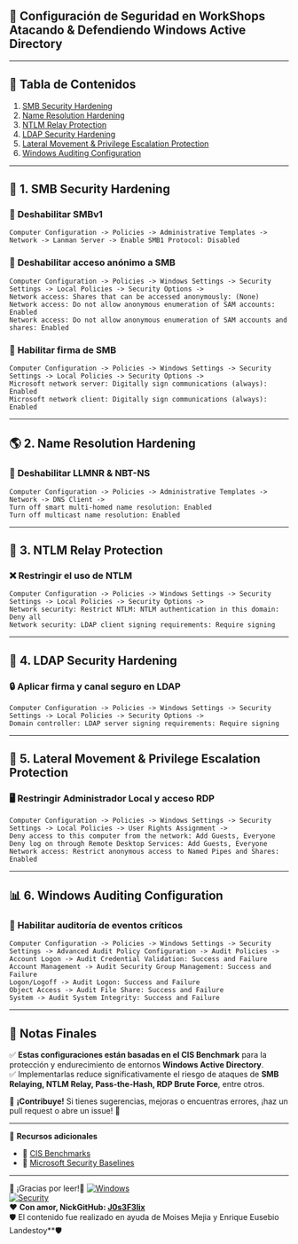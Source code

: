 ## 🔐 Configuración de Seguridad en WorkShops Atacando & Defendiendo Windows Active Directory

---

## 📖 Tabla de Contenidos  
1. [SMB Security Hardening](#-1-smb-security-hardening)  
2. [Name Resolution Hardening](#-2-name-resolution-hardening)  
3. [NTLM Relay Protection](#-3-ntlm-relay-protection)  
4. [LDAP Security Hardening](#-4-ldap-security-hardening)  
5. [Lateral Movement & Privilege Escalation Protection](#-5-lateral-movement--privilege-escalation-protection)  
6. [Windows Auditing Configuration](#-6-windows-auditing-configuration)  

---

## 🔹 **1. SMB Security Hardening**  

### 🔽 **Deshabilitar SMBv1**  
```plaintext
Computer Configuration -> Policies -> Administrative Templates -> Network -> Lanman Server -> Enable SMB1 Protocol: Disabled
```

### 🔐 **Deshabilitar acceso anónimo a SMB**  
```plaintext
Computer Configuration -> Policies -> Windows Settings -> Security Settings -> Local Policies -> Security Options -> 
Network access: Shares that can be accessed anonymously: (None)
Network access: Do not allow anonymous enumeration of SAM accounts: Enabled
Network access: Do not allow anonymous enumeration of SAM accounts and shares: Enabled
```

### 🔏 **Habilitar firma de SMB**  
```plaintext
Computer Configuration -> Policies -> Windows Settings -> Security Settings -> Local Policies -> Security Options -> 
Microsoft network server: Digitally sign communications (always): Enabled
Microsoft network client: Digitally sign communications (always): Enabled
```

---

## 🌎 **2. Name Resolution Hardening**  

### 🚫 **Deshabilitar LLMNR & NBT-NS**  
```plaintext
Computer Configuration -> Policies -> Administrative Templates -> Network -> DNS Client -> 
Turn off smart multi-homed name resolution: Enabled
Turn off multicast name resolution: Enabled
```

---

## 🔑 **3. NTLM Relay Protection**  

### ❌ **Restringir el uso de NTLM**  
```plaintext
Computer Configuration -> Policies -> Windows Settings -> Security Settings -> Local Policies -> Security Options -> 
Network security: Restrict NTLM: NTLM authentication in this domain: Deny all
Network security: LDAP client signing requirements: Require signing
```

---

## 📡 **4. LDAP Security Hardening**  

### 🔒 **Aplicar firma y canal seguro en LDAP**  
```plaintext
Computer Configuration -> Policies -> Windows Settings -> Security Settings -> Local Policies -> Security Options -> 
Domain controller: LDAP server signing requirements: Require signing
```

---

## 🛑 **5. Lateral Movement & Privilege Escalation Protection**  

### 🖥️ **Restringir Administrador Local y acceso RDP**  
```plaintext
Computer Configuration -> Policies -> Windows Settings -> Security Settings -> Local Policies -> User Rights Assignment -> 
Deny access to this computer from the network: Add Guests, Everyone
Deny log on through Remote Desktop Services: Add Guests, Everyone
Network access: Restrict anonymous access to Named Pipes and Shares: Enabled
```

---

## 📊 **6. Windows Auditing Configuration**  
### 🎯 **Habilitar auditoría de eventos críticos**  
```plaintext
Computer Configuration -> Policies -> Windows Settings -> Security Settings -> Advanced Audit Policy Configuration -> Audit Policies -> 
Account Logon -> Audit Credential Validation: Success and Failure
Account Management -> Audit Security Group Management: Success and Failure
Logon/Logoff -> Audit Logon: Success and Failure
Object Access -> Audit File Share: Success and Failure
System -> Audit System Integrity: Success and Failure
```

---

## 📌 **Notas Finales**  
✅ **Estas configuraciones están basadas en el CIS Benchmark** para la protección y endurecimiento de entornos **Windows Active Directory**.  
✅ Implementarlas reduce significativamente el riesgo de ataques de **SMB Relaying, NTLM Relay, Pass-the-Hash, RDP Brute Force**, entre otros.  

📢 **¡Contribuye!** Si tienes sugerencias, mejoras o encuentras errores, ¡haz un pull request o abre un issue! 🚀  

---

🔗 **Recursos adicionales**  
- 📄 [CIS Benchmarks](https://www.cisecurity.org/cis-benchmarks/)  
- 📜 [Microsoft Security Baselines](https://www.microsoft.com/en-us/security/blog/)  

---
👾 ¡Gracias por leer!👾
[![Windows](https://img.shields.io/badge/Windows-Active%20Directory-blue?style=flat&logo=windows)](https://www.microsoft.com/)  
[![Security](https://img.shields.io/badge/Security-CIS%20Benchmark-critical?style=flat&logo=cybersecurity)](https://www.cisecurity.org/)  
❤️ **Con amor, NickGitHub: [J0s3F3lix](https://github.com/J0s3F3lix)**  
🛡️ El contenido fue realizado en ayuda de Moises Mejia y Enrique Eusebio Landestoy**🛡️
